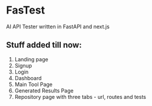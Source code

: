 # FasTest
AI API Tester written in FastAPI and next.js

## Stuff added till now:
1. Landing page
2. Signup
3. Login
4. Dashboard
5. Main Tool Page
6. Generated Results Page
7. Repository page with three tabs - url, routes and tests

